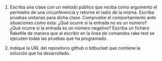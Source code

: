 1) Escriba una clase con un método público que reciba como argumento el perímetro de una circunferencia 
y retorne el radio de la misma. Escriba pruebas unitarias para dicha clase. Compruebe el comportamiento 
ante situaciones como esta:
¿Qué ocurre si la entrada no es un número?
¿Qué ocurre si la entrada es un número negativo?
Escriba un fichero Rakefile de manera que al escribir en la línea de comandos rake test se ejecuten todas 
las pruebas que ha programado.

2) Indique la URL del repositorio github o bitbucket que contiene la solución que ha desarrollado.

